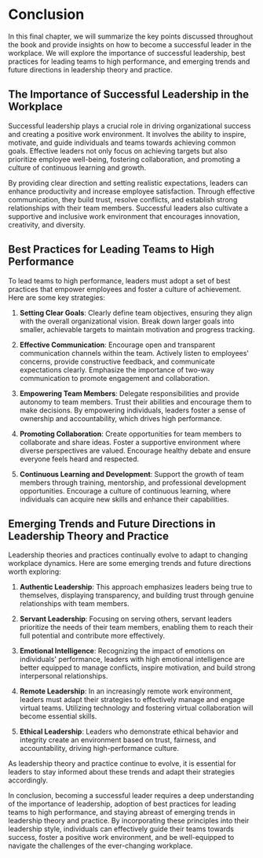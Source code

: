 # Conclusion

In this final chapter, we will summarize the key points discussed throughout the book and provide insights on how to become a successful leader in the workplace. We will explore the importance of successful leadership, best practices for leading teams to high performance, and emerging trends and future directions in leadership theory and practice.

The Importance of Successful Leadership in the Workplace
--------------------------------------------------------

Successful leadership plays a crucial role in driving organizational success and creating a positive work environment. It involves the ability to inspire, motivate, and guide individuals and teams towards achieving common goals. Effective leaders not only focus on achieving targets but also prioritize employee well-being, fostering collaboration, and promoting a culture of continuous learning and growth.

By providing clear direction and setting realistic expectations, leaders can enhance productivity and increase employee satisfaction. Through effective communication, they build trust, resolve conflicts, and establish strong relationships with their team members. Successful leaders also cultivate a supportive and inclusive work environment that encourages innovation, creativity, and diversity.

Best Practices for Leading Teams to High Performance
----------------------------------------------------

To lead teams to high performance, leaders must adopt a set of best practices that empower employees and foster a culture of achievement. Here are some key strategies:

1. **Setting Clear Goals**: Clearly define team objectives, ensuring they align with the overall organizational vision. Break down larger goals into smaller, achievable targets to maintain motivation and progress tracking.

2. **Effective Communication**: Encourage open and transparent communication channels within the team. Actively listen to employees' concerns, provide constructive feedback, and communicate expectations clearly. Emphasize the importance of two-way communication to promote engagement and collaboration.

3. **Empowering Team Members**: Delegate responsibilities and provide autonomy to team members. Trust their abilities and encourage them to make decisions. By empowering individuals, leaders foster a sense of ownership and accountability, which drives high performance.

4. **Promoting Collaboration**: Create opportunities for team members to collaborate and share ideas. Foster a supportive environment where diverse perspectives are valued. Encourage healthy debate and ensure everyone feels heard and respected.

5. **Continuous Learning and Development**: Support the growth of team members through training, mentorship, and professional development opportunities. Encourage a culture of continuous learning, where individuals can acquire new skills and enhance their capabilities.

Emerging Trends and Future Directions in Leadership Theory and Practice
-----------------------------------------------------------------------

Leadership theories and practices continually evolve to adapt to changing workplace dynamics. Here are some emerging trends and future directions worth exploring:

1. **Authentic Leadership**: This approach emphasizes leaders being true to themselves, displaying transparency, and building trust through genuine relationships with team members.

2. **Servant Leadership**: Focusing on serving others, servant leaders prioritize the needs of their team members, enabling them to reach their full potential and contribute more effectively.

3. **Emotional Intelligence**: Recognizing the impact of emotions on individuals' performance, leaders with high emotional intelligence are better equipped to manage conflicts, inspire motivation, and build strong interpersonal relationships.

4. **Remote Leadership**: In an increasingly remote work environment, leaders must adapt their strategies to effectively manage and engage virtual teams. Utilizing technology and fostering virtual collaboration will become essential skills.

5. **Ethical Leadership**: Leaders who demonstrate ethical behavior and integrity create an environment based on trust, fairness, and accountability, driving high-performance culture.

As leadership theory and practice continue to evolve, it is essential for leaders to stay informed about these trends and adapt their strategies accordingly.

In conclusion, becoming a successful leader requires a deep understanding of the importance of leadership, adoption of best practices for leading teams to high performance, and staying abreast of emerging trends in leadership theory and practice. By incorporating these principles into their leadership style, individuals can effectively guide their teams towards success, foster a positive work environment, and be well-equipped to navigate the challenges of the ever-changing workplace.